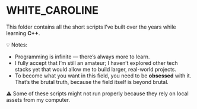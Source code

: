 # WHITE_CAROLINE
This folder contains all the short scripts I’ve built over the years while learning **C++**.  

💡 Notes:  
- Programming is infinite — there’s always more to learn.  
- I fully accept that I’m still an amateur; I haven’t explored other tech stacks yet that would allow me to build larger, real-world projects.  
- To become what you want in this field, you need to be **obsessed** with it. That’s the brutal truth, because the field itself is beyond brutal.  

⚠️ Some of these scripts might not run properly because they rely on local assets from my computer.  
